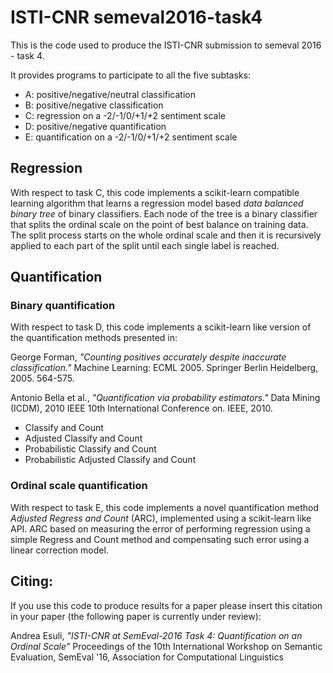 # ISTI-CNR semeval2016-task4

This is the code used to produce the ISTI-CNR submission to semeval 2016 - task 4.

It provides programs to participate to all the five subtasks:
- A: positive/negative/neutral classification
- B: positive/negative classification
- C: regression on a -2/-1/0/+1/+2 sentiment scale
- D: positive/negative quantification
- E: quantification on a -2/-1/0/+1/+2 sentiment scale

## Regression

With respect to task C, this code implements a scikit-learn compatible learning algorithm that learns a regression model based _data balanced binary tree_ of binary classifiers.
Each node of the tree is a binary classifier that splits the ordinal scale on the point of best balance on training data.
The split process starts on the whole ordinal scale and then it is recursively applied to each part of the split until each single label is reached.

## Quantification

### Binary quantification

With respect to task D, this code implements a scikit-learn like version of the quantification methods presented in:

George Forman,
_"Counting positives accurately despite inaccurate classification."_
Machine Learning: ECML 2005. Springer Berlin Heidelberg, 2005. 564-575.

Antonio Bella et al.,
_"Quantification via probability estimators."_
Data Mining (ICDM), 2010 IEEE 10th International Conference on. IEEE, 2010.

- Classify and Count
- Adjusted Classify and Count
- Probabilistic Classify and Count
- Probabilistic Adjusted Classify and Count

### Ordinal scale quantification

With respect to task E, this code implements a novel quantification method _Adjusted Regress and Count_ (ARC), implemented using a scikit-learn like API.
 ARC based on measuring the error of performing regression using a simple Regress and Count method and compensating such error using a linear correction model.

## Citing:

If you use this code to produce results for a paper please insert this citation in your paper (the following paper is currently under review):

Andrea Esuli,
_"ISTI-CNR at SemEval-2016 Task 4: Quantification on an Ordinal Scale"_
Proceedings of the 10th International Workshop on Semantic Evaluation, SemEval '16,
Association for Computational Linguistics

